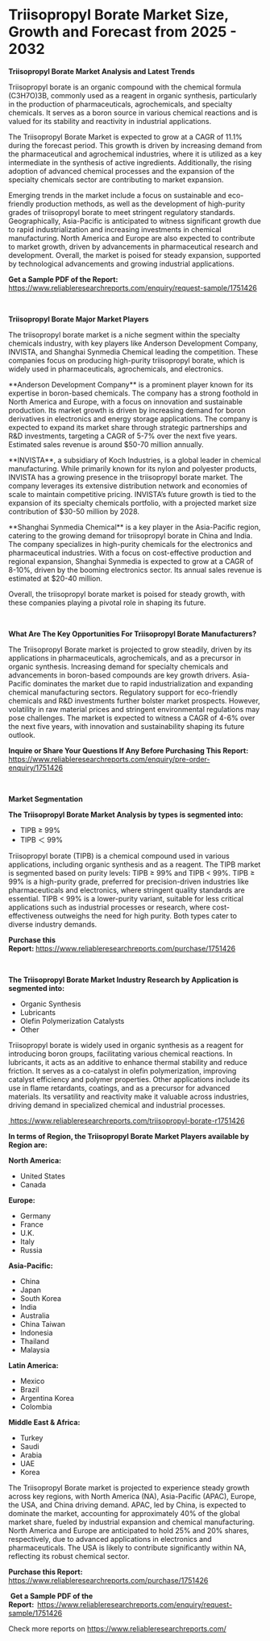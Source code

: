 <p><h1>Triisopropyl Borate Market Size, Growth and Forecast from 2025 - 2032</h1></p><p><strong>Triisopropyl Borate Market Analysis and Latest Trends</strong></p>
<p><p>Triisopropyl borate is an organic compound with the chemical formula (C3H7O)3B, commonly used as a reagent in organic synthesis, particularly in the production of pharmaceuticals, agrochemicals, and specialty chemicals. It serves as a boron source in various chemical reactions and is valued for its stability and reactivity in industrial applications.</p><p>The Triisopropyl Borate Market is expected to grow at a CAGR of 11.1% during the forecast period. This growth is driven by increasing demand from the pharmaceutical and agrochemical industries, where it is utilized as a key intermediate in the synthesis of active ingredients. Additionally, the rising adoption of advanced chemical processes and the expansion of the specialty chemicals sector are contributing to market expansion.</p><p>Emerging trends in the market include a focus on sustainable and eco-friendly production methods, as well as the development of high-purity grades of triisopropyl borate to meet stringent regulatory standards. Geographically, Asia-Pacific is anticipated to witness significant growth due to rapid industrialization and increasing investments in chemical manufacturing. North America and Europe are also expected to contribute to market growth, driven by advancements in pharmaceutical research and development. Overall, the market is poised for steady expansion, supported by technological advancements and growing industrial applications.</p></p>
<p><strong>Get a Sample PDF of the Report:&nbsp;</strong> <a href="https://www.reliableresearchreports.com/enquiry/request-sample/1751426?utm_campaign=114&utm_medium=2&utm_source=Github&utm_content=ia&utm_term=26012025&utm_id=triisopropyl-borate">https://www.reliableresearchreports.com/enquiry/request-sample/1751426</a></p>
<p>&nbsp;</p>
<p><strong>Triisopropyl Borate Major Market Players</strong></p>
<p><p>The triisopropyl borate market is a niche segment within the specialty chemicals industry, with key players like Anderson Development Company, INVISTA, and Shanghai Synmedia Chemical leading the competition. These companies focus on producing high-purity triisopropyl borate, which is widely used in pharmaceuticals, agrochemicals, and electronics.</p><p>**Anderson Development Company** is a prominent player known for its expertise in boron-based chemicals. The company has a strong foothold in North America and Europe, with a focus on innovation and sustainable production. Its market growth is driven by increasing demand for boron derivatives in electronics and energy storage applications. The company is expected to expand its market share through strategic partnerships and R&D investments, targeting a CAGR of 5-7% over the next five years. Estimated sales revenue is around $50-70 million annually.</p><p>**INVISTA**, a subsidiary of Koch Industries, is a global leader in chemical manufacturing. While primarily known for its nylon and polyester products, INVISTA has a growing presence in the triisopropyl borate market. The company leverages its extensive distribution network and economies of scale to maintain competitive pricing. INVISTA’s future growth is tied to the expansion of its specialty chemicals portfolio, with a projected market size contribution of $30-50 million by 2028.</p><p>**Shanghai Synmedia Chemical** is a key player in the Asia-Pacific region, catering to the growing demand for triisopropyl borate in China and India. The company specializes in high-purity chemicals for the electronics and pharmaceutical industries. With a focus on cost-effective production and regional expansion, Shanghai Synmedia is expected to grow at a CAGR of 8-10%, driven by the booming electronics sector. Its annual sales revenue is estimated at $20-40 million.</p><p>Overall, the triisopropyl borate market is poised for steady growth, with these companies playing a pivotal role in shaping its future.</p></p>
<p>&nbsp;</p>
<p><strong>What Are The Key Opportunities For Triisopropyl Borate Manufacturers?</strong></p>
<p><p>The Triisopropyl Borate market is projected to grow steadily, driven by its applications in pharmaceuticals, agrochemicals, and as a precursor in organic synthesis. Increasing demand for specialty chemicals and advancements in boron-based compounds are key growth drivers. Asia-Pacific dominates the market due to rapid industrialization and expanding chemical manufacturing sectors. Regulatory support for eco-friendly chemicals and R&D investments further bolster market prospects. However, volatility in raw material prices and stringent environmental regulations may pose challenges. The market is expected to witness a CAGR of 4-6% over the next five years, with innovation and sustainability shaping its future outlook.</p></p>
<p><strong>Inquire or Share Your Questions If Any Before Purchasing This Report:</strong> <a href="https://www.reliableresearchreports.com/enquiry/pre-order-enquiry/1751426?utm_campaign=114&utm_medium=2&utm_source=Github&utm_content=ia&utm_term=26012025&utm_id=triisopropyl-borate">https://www.reliableresearchreports.com/enquiry/pre-order-enquiry/1751426</a></p>
<p>&nbsp;</p>
<p><strong>Market Segmentation</strong></p>
<p><strong>The Triisopropyl Borate Market Analysis by types is segmented into:</strong></p>
<p><ul><li>TIPB ≥ 99%</li><li>TIPB ＜ 99%</li></ul></p>
<p><p>Triisopropyl borate (TIPB) is a chemical compound used in various applications, including organic synthesis and as a reagent. The TIPB market is segmented based on purity levels: TIPB ≥ 99% and TIPB < 99%. TIPB ≥ 99% is a high-purity grade, preferred for precision-driven industries like pharmaceuticals and electronics, where stringent quality standards are essential. TIPB < 99% is a lower-purity variant, suitable for less critical applications such as industrial processes or research, where cost-effectiveness outweighs the need for high purity. Both types cater to diverse industry demands.</p></p>
<p><strong>Purchase this Report:&nbsp;</strong><a href="https://www.reliableresearchreports.com/purchase/1751426?utm_campaign=114&utm_medium=2&utm_source=Github&utm_content=ia&utm_term=26012025&utm_id=triisopropyl-borate">https://www.reliableresearchreports.com/purchase/1751426</a></p>
<p>&nbsp;</p>
<p><strong>The Triisopropyl Borate Market Industry Research by Application is segmented into:</strong></p>
<p><ul><li>Organic Synthesis</li><li>Lubricants</li><li>Olefin Polymerization Catalysts</li><li>Other</li></ul></p>
<p><p>Triisopropyl borate is widely used in organic synthesis as a reagent for introducing boron groups, facilitating various chemical reactions. In lubricants, it acts as an additive to enhance thermal stability and reduce friction. It serves as a co-catalyst in olefin polymerization, improving catalyst efficiency and polymer properties. Other applications include its use in flame retardants, coatings, and as a precursor for advanced materials. Its versatility and reactivity make it valuable across industries, driving demand in specialized chemical and industrial processes.</p></p>
<p><a href="https://www.reliableresearchreports.com/triisopropyl-borate-r1751426?utm_campaign=114&utm_medium=2&utm_source=Github&utm_content=ia&utm_term=26012025&utm_id=triisopropyl-borate">&nbsp;https://www.reliableresearchreports.com/triisopropyl-borate-r1751426</a></p>
<p><strong>In terms of Region, the Triisopropyl Borate Market Players available by Region are:</strong></p>
<p>
    <p> <strong> North America: </strong>
        <ul>
            <li>United States</li>
            <li>Canada</li>
        </ul>
        </p> 
    <p> <strong> Europe: </strong>
        <ul>
            <li>Germany</li>
            <li>France</li>
            <li>U.K.</li>
            <li>Italy</li>
            <li>Russia</li>
        </ul>
        </p> 
    <p> <strong> Asia-Pacific: </strong>
        <ul>
            <li>China</li>
            <li>Japan</li>
            <li>South Korea</li>
            <li>India</li>
            <li>Australia</li>
            <li>China Taiwan</li>
            <li>Indonesia</li>
            <li>Thailand</li>
            <li>Malaysia</li>
        </ul>
        </p> 
    <p> <strong> Latin America: </strong>
        <ul>
            <li>Mexico</li>
            <li>Brazil</li>
            <li>Argentina Korea</li>
            <li>Colombia</li>
        </ul>
        </p> 
    <p> <strong> Middle East & Africa: </strong>
        <ul>
            <li>Turkey</li>
            <li>Saudi</li>
            <li>Arabia</li>
            <li>UAE</li>
            <li>Korea</li>
        </ul>
    </p>
    </p>
<p><p>The Triisopropyl Borate market is projected to experience steady growth across key regions, with North America (NA), Asia-Pacific (APAC), Europe, the USA, and China driving demand. APAC, led by China, is expected to dominate the market, accounting for approximately 40% of the global market share, fueled by industrial expansion and chemical manufacturing. North America and Europe are anticipated to hold 25% and 20% shares, respectively, due to advanced applications in electronics and pharmaceuticals. The USA is likely to contribute significantly within NA, reflecting its robust chemical sector.</p></p>
<p><strong>Purchase this Report: </strong><a href="https://www.reliableresearchreports.com/purchase/1751426?utm_campaign=114&utm_medium=2&utm_source=Github&utm_content=ia&utm_term=26012025&utm_id=triisopropyl-borate">https://www.reliableresearchreports.com/purchase/1751426</a></p>
<p>&nbsp;<strong>Get a Sample PDF of the Report:&nbsp;&nbsp;</strong><a href="https://www.reliableresearchreports.com/enquiry/request-sample/1751426?utm_campaign=114&utm_medium=2&utm_source=Github&utm_content=ia&utm_term=26012025&utm_id=triisopropyl-borate">https://www.reliableresearchreports.com/enquiry/request-sample/1751426</a></p>
<p><strong></strong></p>
<p>Check more reports on <a href="https://www.reliableresearchreports.com/?utm_campaign=114&utm_medium=2&utm_source=Github&utm_content=ia&utm_term=26012025&utm_id=triisopropyl-borate">https://www.reliableresearchreports.com/</a></p>